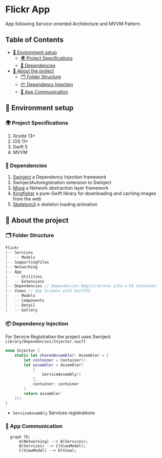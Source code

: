 # Flickr App

App following Service-oriented Architecture and MVVM Pattern.

## Table of Contents
- [🚀 Environment setup](#-environment-setup)
  - [🌍 Project Specifications](#-project-specifications)
  - [🧱 Dependencies](#-dependencies)
- [🤔 About the project](#-about-the-project)
  - [🗂 Folder Structure](#-folder-structure)
  - [📦 Dependency Injection](#-dependency-injection)
  - [🔌 App Communication](#-app-communication)
  
## 🚀 Environment setup

### 🌍 Project Specifications
1. Xcode 13+
2. iOS 11+
3. Swift 5
5. MVVM

### 🧱 Dependencies
1. [Swinject](https://github.com/Swinject/Swinject) a Dependency Injection framework
2. SwinjectAutoregistration extension to Swinject
3. [Moya](https://github.com/Moya/Moya) a Network abstraction layer framework
4. [Kingfisher](https://github.com/onevcat/Kingfisher) a pure-Swift library for downloading and caching images from the web
5. [SkeletonUI](https://github.com/CSolanaM/SkeletonUI) a skeleton loading animation

## 🤔 About the project

### 🗂 Folder Structure

```swift
Flickr
|-- Services
|   -- Models
|-- SupportingFiles
|-- Networking
|-- App
|   -- Utilities
|   -- Extensions
|-- Dependencies // Dependencies Registrations into a DI Container
|-- Views // App Screens with SwiftUI
|   -- Models
|   -- Components
|   -- Detail
|   -- Gallery 
```

### 📦 Dependency Injection

For Service Registration the project uses Swinject `Library/Dependencies/Injector.swift`

```swift
enum Injector {
    static let sharedAssambler: Assembler = {
        let container = Container()
        let assambler = Assembler(
            [
                ServiceAssembly()
            ],
            container: container
        )
        return assambler
    }()
}
```
* `ServiceAssembly` Services registrations

### 🔌 App Communication

```mermaid
  graph TD;
      A(Networking) --> B(Services);
      B(Services) --> C(ViewModel);
      C(ViewModel) --> D(View);
```
